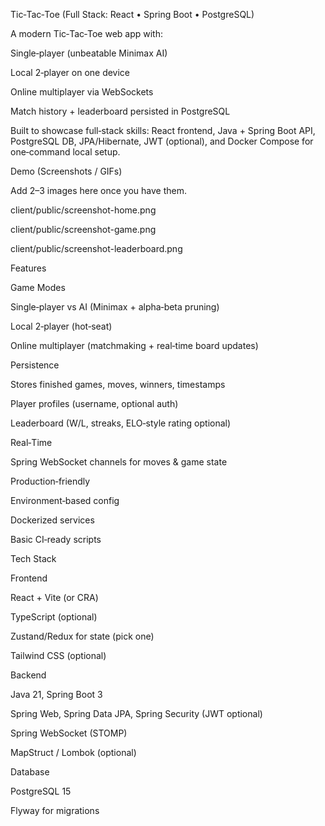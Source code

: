 Tic‑Tac‑Toe (Full Stack: React • Spring Boot • PostgreSQL)

A modern Tic‑Tac‑Toe web app with:

Single‑player (unbeatable Minimax AI)

Local 2‑player on one device

Online multiplayer via WebSockets

Match history + leaderboard persisted in PostgreSQL

Built to showcase full‑stack skills: React frontend, Java + Spring Boot API, PostgreSQL DB, JPA/Hibernate, JWT (optional), and Docker Compose for one‑command local setup.

Demo (Screenshots / GIFs)

Add 2–3 images here once you have them.

client/public/screenshot-home.png

client/public/screenshot-game.png

client/public/screenshot-leaderboard.png

Features

Game Modes

Single‑player vs AI (Minimax + alpha‑beta pruning)

Local 2‑player (hot‑seat)

Online multiplayer (matchmaking + real‑time board updates)

Persistence

Stores finished games, moves, winners, timestamps

Player profiles (username, optional auth)

Leaderboard (W/L, streaks, ELO‑style rating optional)

Real‑Time

Spring WebSocket channels for moves & game state

Production‑friendly

Environment‑based config

Dockerized services

Basic CI‑ready scripts

Tech Stack

Frontend

React + Vite (or CRA)

TypeScript (optional)

Zustand/Redux for state (pick one)

Tailwind CSS (optional)

Backend

Java 21, Spring Boot 3

Spring Web, Spring Data JPA, Spring Security (JWT optional)

Spring WebSocket (STOMP)

MapStruct / Lombok (optional)

Database

PostgreSQL 15

Flyway for migrations
